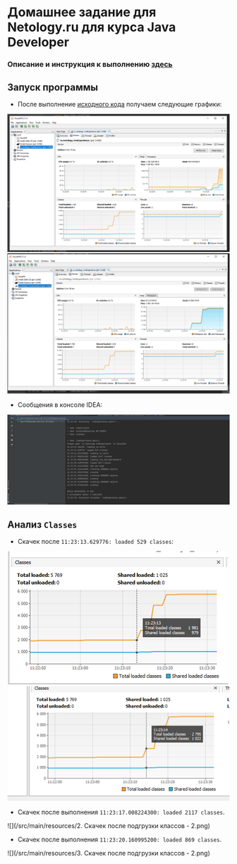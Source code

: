 # Домашнее задание для Netology.ru для курса Java Developer   
### Описание и инструкция к выполнению [здесь](https://github.com/netology-code/jd-homeworks/tree/master/jvm/README.md)

## Запуск программы
- После выполнение [исходного кода](/src/main/java/ru/netology/JvmExperience.java) получаем следующие графики:

![](/src/main/resources/Общий_График_куча.png)
![](/src/main/resources/Общий_График_metaspace.png)

- Сообщения в консоле IDEA: 

![](/src/main/resources/Idea.png)

## Анализ `Classes`

- Скачек после `11:23:13.629776: loaded 529 classes`:

![](/src/main/resources/1.Скачек_0.png)
![](/src/main/resources/1.Скачек_2.png)

- Скачек после выполнения `11:23:17.008224300: loaded 2117 classes`.

![](/src/main/resources/2. Скачек после подгрузки классов - 2.png)

- Скачек после выполнения `11:23:20.160995200: loaded 869 classes`.

![](/src/main/resources/3. Скачек после подгрузки классов - 2.png)
